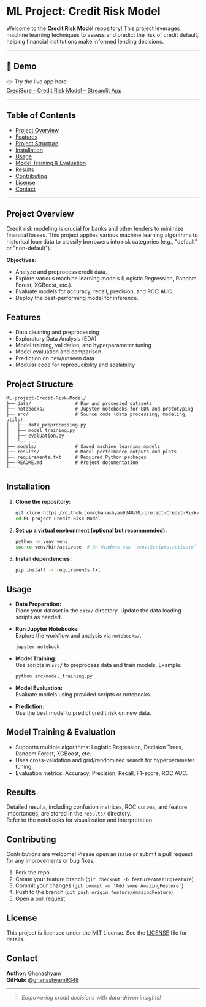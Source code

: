 # ML Project: Credit Risk Model

Welcome to the **Credit Risk Model** repository! This project leverages machine learning techniques to assess and predict the risk of credit default, helping financial institutions make informed lending decisions.

---

## 🔗 Demo

👉 Try the live app here:  
[CrediSure - Credit Risk Model – Streamlit App](https://credisure-credit-risk-model.streamlit.app/)

---
## Table of Contents

- [Project Overview](#project-overview)
- [Features](#features)
- [Project Structure](#project-structure)
- [Installation](#installation)
- [Usage](#usage)
- [Model Training & Evaluation](#model-training--evaluation)
- [Results](#results)
- [Contributing](#contributing)
- [License](#license)
- [Contact](#contact)

---

## Project Overview

Credit risk modeling is crucial for banks and other lenders to minimize financial losses. This project applies various machine learning algorithms to historical loan data to classify borrowers into risk categories (e.g., "default" or "non-default").

**Objectives:**
- Analyze and preprocess credit data.
- Explore various machine learning models (Logistic Regression, Random Forest, XGBoost, etc.).
- Evaluate models for accuracy, recall, precision, and ROC AUC.
- Deploy the best-performing model for inference.

## Features

- Data cleaning and preprocessing
- Exploratory Data Analysis (EDA)
- Model training, validation, and hyperparameter tuning
- Model evaluation and comparison
- Prediction on new/unseen data
- Modular code for reproducibility and scalability

## Project Structure

```
ML-project-Credit-Risk-Model/
├── data/                # Raw and processed datasets
├── notebooks/           # Jupyter notebooks for EDA and prototyping
├── src/                 # Source code (data processing, modeling, utils)
│   ├── data_preprocessing.py
│   ├── model_training.py
│   ├── evaluation.py
│   └── ...
├── models/              # Saved machine learning models
├── results/             # Model performance outputs and plots
├── requirements.txt     # Required Python packages
├── README.md            # Project documentation
└── ...
```

## Installation

1. **Clone the repository:**
   ```bash
   git clone https://github.com/ghanashyam9348/ML-project-Credit-Risk-Model.git
   cd ML-project-Credit-Risk-Model
   ```

2. **Set up a virtual environment (optional but recommended):**
   ```bash
   python -m venv venv
   source venv/bin/activate  # On Windows use `venv\Scripts\activate`
   ```

3. **Install dependencies:**
   ```bash
   pip install -r requirements.txt
   ```

## Usage

- **Data Preparation:**  
  Place your dataset in the `data/` directory. Update the data loading scripts as needed.

- **Run Jupyter Notebooks:**  
  Explore the workflow and analysis via `notebooks/`.  
  ```bash
  jupyter notebook
  ```

- **Model Training:**  
  Use scripts in `src/` to preprocess data and train models. Example:
  ```bash
  python src/model_training.py
  ```

- **Model Evaluation:**  
  Evaluate models using provided scripts or notebooks.

- **Prediction:**  
  Use the best model to predict credit risk on new data.

## Model Training & Evaluation

- Supports multiple algorithms: Logistic Regression, Decision Trees, Random Forest, XGBoost, etc.
- Uses cross-validation and grid/randomized search for hyperparameter tuning.
- Evaluation metrics: Accuracy, Precision, Recall, F1-score, ROC AUC.

## Results

Detailed results, including confusion matrices, ROC curves, and feature importances, are stored in the `results/` directory.  
Refer to the notebooks for visualization and interpretation.

## Contributing

Contributions are welcome! Please open an issue or submit a pull request for any improvements or bug fixes.

1. Fork the repo
2. Create your feature branch (`git checkout -b feature/AmazingFeature`)
3. Commit your changes (`git commit -m 'Add some AmazingFeature'`)
4. Push to the branch (`git push origin feature/AmazingFeature`)
5. Open a pull request

## License

This project is licensed under the MIT License. See the [LICENSE](LICENSE) file for details.

## Contact

**Author:** Ghanashyam  
**GitHub:** [@ghanashyam9348](https://github.com/ghanashyam9348)

---

> *Empowering credit decisions with data-driven insights!*
